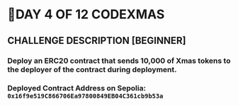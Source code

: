 # 🎄DAY 4 OF 12 CODEXMAS

## CHALLENGE DESCRIPTION [BEGINNER]

### Deploy an ERC20 contract that sends 10,000 of Xmas tokens to the deployer of the contract during deployment.

### Deployed Contract Address on Sepolia: `0x16f9e519C866706Ea97800849EB04C361cb9b53a`
